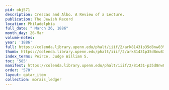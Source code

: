 ```yaml
---
pid: obj571
description: Crescas and Albo. A Review of a Lecture.
publication: The Jewish Record
location: Philadelphia
full_date: " March 26, 1886"
month_day: 26-Mar
volume-notes:
year: '1886'
full: https://colenda.library.upenn.edu/phalt/iiif/2/ark81431p35d8nw83%2FSHA256E-s7854922--4380a603145129392ceea84b53730e5b44f1448eaf8887a53ac23f5893f1b09c.jpeg/full/3500,/0/default.jpg
thumb: https://colenda.library.upenn.edu/phalt/iiif/2/ark81431p35d8nw83%2FSHA256E-s7854922--4380a603145129392ceea84b53730e5b44f1448eaf8887a53ac23f5893f1b09c.jpeg/full/!200,200/0/default.jpg
index_terms: Peirce, Judge William S.
toc: '585'
manifest: https://colenda.library.upenn.edu/phalt/iiif/2/81431-p35d8nw83/manifest
order: '570'
layout: qatar_item
collection: morais_ledger
---
```

